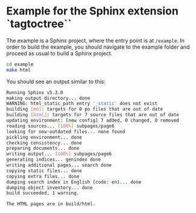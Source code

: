 # Example for the Sphinx extension `tagtoctree``

The example is a Sphinx project, where the entry point is at `/example`.
In order to build the example, you should navigate to the example folder and proceed as usual to build a Sphinx project.

```bash
cd example
make html
````

You should see an output similar to this:
```bash
Running Sphinx v5.3.0
making output directory... done
WARNING: html_static_path entry '_static' does not exist
building [mo]: targets for 0 po files that are out of date
building [html]: targets for 7 source files that are out of date
updating environment: [new config] 7 added, 0 changed, 0 removed
reading sources... [100%] subpages/page6                                                                                                                                                                                                                                                                              
looking for now-outdated files... none found
pickling environment... done
checking consistency... done
preparing documents... done
writing output... [100%] subpages/page6                                                                                                                                                                                                                                                                               
generating indices... genindex done
writing additional pages... search done
copying static files... done
copying extra files... done
dumping search index in English (code: en)... done
dumping object inventory... done
build succeeded, 1 warning.

The HTML pages are in build/html.
```
